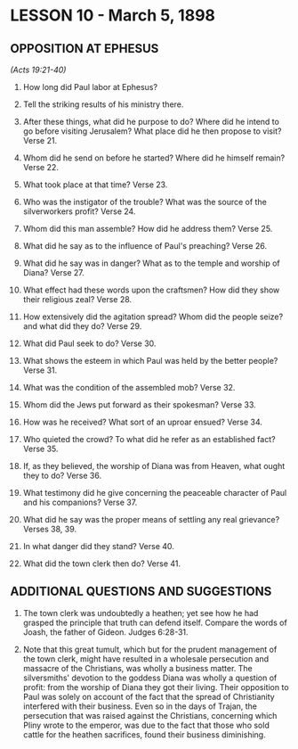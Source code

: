 # LESSON 10 - March 5, 1898

## OPPOSITION AT EPHESUS
*(Acts 19:21-40)*

1. How long did Paul labor at Ephesus?

2. Tell the striking results of his ministry there.

3. After these things, what did he purpose to do? Where did he intend to go before visiting Jerusalem? What place did he then propose to visit? Verse 21.

4. Whom did he send on before he started? Where did he himself remain? Verse 22.

5. What took place at that time? Verse 23.

6. Who was the instigator of the trouble? What was the source of the silverworkers profit? Verse 24.

7. Whom did this man assemble? How did he address them? Verse 25.

8. What did he say as to the influence of Paul's preaching? Verse 26.

9. What did he say was in danger? What as to the temple and worship of Diana? Verse 27.

10. What effect had these words upon the craftsmen? How did they show their religious zeal? Verse 28.

11. How extensively did the agitation spread? Whom did the people seize? and what did they do? Verse 29.

12. What did Paul seek to do? Verse 30.

13. What shows the esteem in which Paul was held by the better people? Verse 31.

14. What was the condition of the assembled mob? Verse 32.

15. Whom did the Jews put forward as their spokesman? Verse 33.

16. How was he received? What sort of an uproar ensued? Verse 34.

17. Who quieted the crowd? To what did he refer as an established fact? Verse 35.

18. If, as they believed, the worship of Diana was from Heaven, what ought they to do? Verse 36.

19. What testimony did he give concerning the peaceable character of Paul and his companions? Verse 37.

20. What did he say was the proper means of settling any real grievance? Verses 38, 39.

21. In what danger did they stand? Verse 40.

22. What did the town clerk then do? Verse 41.

## ADDITIONAL QUESTIONS AND SUGGESTIONS

1. The town clerk was undoubtedly a heathen; yet see how he had grasped the principle that truth can defend itself. Compare the words of Joash, the father of Gideon. Judges 6:28-31.

2. Note that this great tumult, which but for the prudent management of the town clerk, might have resulted in a wholesale persecution and massacre of the Christians, was wholly a business matter. The silversmiths' devotion to the goddess Diana was wholly a question of profit: from the worship of Diana they got their living. Their opposition to Paul was solely on account of the fact that the spread of Christianity interfered with their business. Even so in the days of Trajan, the persecution that was raised against the Christians, concerning which Pliny wrote to the emperor, was due to the fact that those who sold cattle for the heathen sacrifices, found their business diminishing.